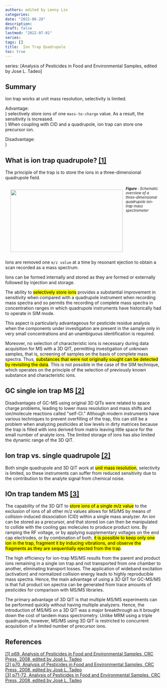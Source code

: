 ```yaml
---
authors: edited by Lenny Lin
categories:
date: "2022-06-28"
description:
draft: false
lastmod: "2022-07-01"
series: 
tags: []
title:  Ion Trap Quadrupole
toc: true
---
```


series: [Analysis of Pesticides in Food and Environmental Samples, edited by Jose L. Tadeo]

## Summary
Ion trap works at unit mass resolution, selectivity is limited.

Advantage:  
) selectively store ions of one `mass-to-charge` value.  As a result, the sensitivity is increased.  
) When coupling with CID and a quadrupole, ion trap can store one precursor ion.

Disadvantage:  
) 


<!--more-->


## What is ion trap quadrupole? <a href="#ref">[1]</a>
The principle of the trap is to store the ions in a three-dimensional quadrupole field.  

<div class = "row">
  <figure>
    <img width ="360" height= "200" src = "/docs/images/Screenshot 2022-06-27 124521.png" style ="float: left" HSPACE="10" VSPACE="10"/>
    <figcaption><b>Figure </b>: Schematic overview of a three-dimensional quadrupole ion-trap mass spectrometer</figcaption>
  </figure>
</div>

Ions are removed one `m/z value` at a time by resonant ejection to obtain a scan recorded as a mass spectrum.  

Ions can be formed internally and stored as they are formed or externally followed by injection and storage.   

The ability to <mark>selectively store ions</mark> provides a substantial improvement in sensitivity when compared with a quadrupole instrument when recording mass spectra and so permits the recording of complete mass spectra in concentration ranges in which quadrupole instruments have historically had to operate in SIM mode.  

This aspect is particularly advantageous for pesticide residue analysis when the components under investigation are present in the sample only in very small concentrations and an unambiguous identification is required.   

Moreover, no selection of characteristic ions is necessary during data acquisition for MS with a 3D QIT, permitting investigation of unknown samples, that is, screening of samples on the basis of complete mass spectra. Thus, <mark>substances that were not originally sought can be detected by revisiting the data</mark>. This is not possible in the case of the SIM technique, which operates on the principle of the selection of previously known substance and characteristic ions.   

## GC single ion trap MS <a href="#ref">[2]</a>
Disadvantages of GC-MS using original 3D QITs were related to space charge problems, leading to lower mass resolution and mass shifts and ion/molecule reactions called "self-CI."  Although modern instruments have various techniques to prevent overfilling of the trap, this can still be a problem when analyzing pesticides at low levels in dirty matrices because the trap is filled with ions derived from matrix leaving little space for the small number of analyte ions. The limited storage of ions has also limited the dynamic range of the 3D QIT. 

## Ion trap vs. single quadrupole <a href="#ref">[2]</a>
Both single quadrupole and 3D QIT work at <mark>unit mass resolution</mark>, selectivity is limited, so these instruments can suffer from reduced sensitivity due to the contribution to the analyte signal from chemical noise.

## IOn trap tandem MS <a href="#ref">[3]</a>
The capability of the 3D QIT to <mark>store ions of a single m/z value</mark> to the exclusion of ions of all other m/z values allows for MS/MS by means of collision-induced dissociation (CID) within a single mass analyzer. An ion can be stored as a precursor, and that stored ion can then be manipulated to collide with the cooling gas molecules to produce product ions. By ramping the RF voltage, or by applying supplementary voltages on the end cap electrodes, or by combination of both, <mark>it is possible to keep only one ion in the trap, fragment it by inducing vibrations, and observe the fragments as they are sequentially ejected from the trap</mark>.  

The high efficiency for ion-trap MS/MS results from the parent and product ions remaining in a single ion trap and not transported from one chamber to another, eliminating transport losses. The application of wideband excitation (activation) and normalized collision energy leads to highly reproducible mass spectra. Hence, the main advantage of using a 3D QIT for GC-MS/MS is that full product ion spectra can be generated from trace amounts of pesticides for comparison with MS/MS libraries.  

The primary advantage of 3D QIT is that multiple MS/MS experiments can be performed quickly without having multiple analyzers. Hence, the introduction of MS/MS on a 3D QIT was a major breakthrough as it brought down the cost of tandem mass spectrometry. Unlike MRM using a triple quadrupole, however, MS/MS using 3D QIT is restricted to concurrent acquisition of a limited number of precursor ions. 


## References
<a href="#ref">[1] p69, Analysis of Pesticides in Food and Environmental Samples, CRC Press, 2008, edited by Jos&eacute; L. Tadeo</a>  
<a href="#ref">[2] p70, Analysis of Pesticides in Food and Environmental Samples, CRC Press, 2008, edited by Jos&eacute; L. Tadeo</a>  
<a href="#ref">[3] p71-72, Analysis of Pesticides in Food and Environmental Samples, CRC Press, 2008, edited by Jos&eacute; L. Tadeo</a>  

<style type = "text/css">
.row {
  margin-left:-5px;
  margin-right:-5px;
}

.row::after {
  content: "";
  clear: both;
  display: table;
}

figure {
  text-align: left;
  font-style: italic;
  font-size: smaller;
  text-indent: 0;
  margin: 0.5em;
  padding: 0.5em;
}

</style>
